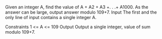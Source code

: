 Given an integer A, find the value of A + A2 + A3 +. . .+ A1000. As the answer can be large, output answer modulo 109+7.
Input
The first and the only line of input contains a single integer A.

Constraints
1 <= A <= 109
Output
Output a single integer, value of sum modulo 109+7.